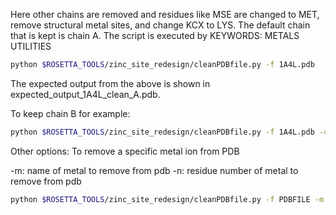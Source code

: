 Here other chains are removed  and residues like MSE are changed to
MET, remove structural metal sites, and change KCX to LYS. The default
chain that is kept is chain A. The script is executed by 
KEYWORDS: METALS UTILITIES
```bash
python $ROSETTA_TOOLS/zinc_site_redesign/cleanPDBfile.py -f 1A4L.pdb 
```
The expected output from the above is shown in expected_output_1A4L_clean_A.pdb.

To keep chain B for example:

```bash
python $ROSETTA_TOOLS/zinc_site_redesign/cleanPDBfile.py -f 1A4L.pdb -c B
```

Other options: To remove a specific metal ion from PDB

-m: name of metal to remove from pdb
-n: residue number of metal to remove from pdb

```bash
python $ROSETTA_TOOLS/zinc_site_redesign/cleanPDBfile.py -f PDBFILE -m METAL -n NR
```

